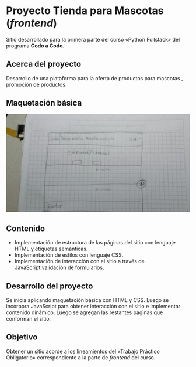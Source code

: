 # Proyecto Tienda para Mascotas (*frontend*)
Sitio desarrollado para la primera parte del curso «Python Fullstack» del programa **Codo a Codo**.

## Acerca del proyecto
Desarrollo de una plataforma para la oferta de productos para mascotas , promoción de productos.

## Maquetación básica
![Maqueta del sitio](./imagenes/boceto.jpg)

## Contenido
- Implementación de estructura de las páginas del sitio con lenguaje HTML y etiquetas semánticas.
- Implementación de estilos con lenguaje CSS.
- Implementación de interacción con el sitio a través de JavaScript:validación de formularios.

## Desarrollo del proyecto
Se inicia aplicando maquetación básica con HTML y CSS.
Luego se incorpora JavaScript para obtener interacción con el sitio e implementar contenido dinámico.
Luego se agregan las restantes paginas que conforman el sitio.

## Objetivo
Obtener un sitio acorde a los lineamientos del «Trabajo Práctico Obligatorio» correspondiente a la parte de *frontend* del curso.
